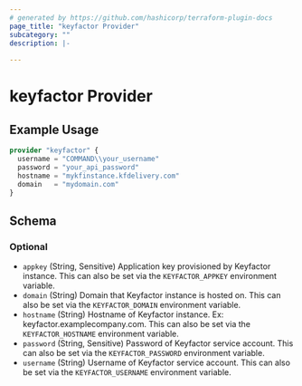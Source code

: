 ```yaml
---
# generated by https://github.com/hashicorp/terraform-plugin-docs
page_title: "keyfactor Provider"
subcategory: ""
description: |-
  
---
```


# keyfactor Provider



## Example Usage

```terraform
provider "keyfactor" {
  username = "COMMAND\\your_username"
  password = "your_api_password"
  hostname = "mykfinstance.kfdelivery.com"
  domain   = "mydomain.com"
}
```

<!-- schema generated by tfplugindocs -->
## Schema

### Optional

- `appkey` (String, Sensitive) Application key provisioned by Keyfactor instance. This can also be set via the `KEYFACTOR_APPKEY` environment variable.
- `domain` (String) Domain that Keyfactor instance is hosted on. This can also be set via the `KEYFACTOR_DOMAIN` environment variable.
- `hostname` (String) Hostname of Keyfactor instance. Ex: keyfactor.examplecompany.com. This can also be set via the `KEYFACTOR_HOSTNAME` environment variable.
- `password` (String, Sensitive) Password of Keyfactor service account. This can also be set via the `KEYFACTOR_PASSWORD` environment variable.
- `username` (String) Username of Keyfactor service account. This can also be set via the `KEYFACTOR_USERNAME` environment variable.

